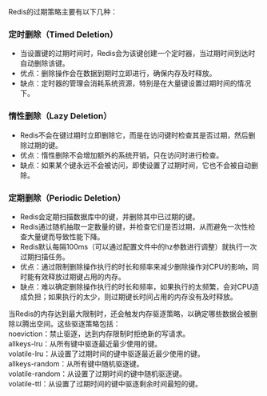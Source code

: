 Redis的过期策略主要有以下几种：
### **定时删除（Timed Deletion）**

- 当设置键的过期时间时，Redis会为该键创建一个定时器，当过期时间到达时自动删除该键。
- 优点：删除操作会在数据到期时立即进行，确保内存及时释放。
- 缺点：定时器的管理会消耗系统资源，特别是在大量键设置过期时间的情况下。
### **惰性删除（Lazy Deletion）**

- Redis不会在键过期时立即删除它，而是在访问键时检查其是否过期，然后删除过期的键。
- 优点：惰性删除不会增加额外的系统开销，只在访问时进行检查。
- 缺点：如果某个键永远不会被访问，即使设置了过期时间，它也不会被自动删除。
### **定期删除（Periodic Deletion）**

- Redis会定期扫描数据库中的键，并删除其中已过期的键。
- Redis通过随机抽取一定数量的键，并检查它们是否过期，从而避免一次性检查大量键而导致性能下降。
- Redis默认每隔100ms（可以通过配置文件中的hz参数进行调整）就执行一次过期扫描任务。
- 优点：通过限制删除操作执行的时长和频率来减少删除操作对CPU的影响，同时能有效释放过期键占用的内存。
- 缺点：难以确定删除操作执行的时长和频率，如果执行的太频繁，会对CPU造成负担；如果执行的太少，则过期键长时间占用的内存没有及时释放。

当Redis的内存达到最大限制时，还会触发内存驱逐策略，以确定哪些数据会被删除以腾出空间。这些驱逐策略包括：<br />noeviction：禁止驱逐，达到内存限制时拒绝新的写请求。<br />allkeys-lru：从所有键中驱逐最近最少使用的键。<br />volatile-lru：从设置了过期时间的键中驱逐最近最少使用的键。<br />allkeys-random：从所有键中随机驱逐键。<br />volatile-random：从设置了过期时间的键中随机驱逐键。<br />volatile-ttl：从设置了过期时间的键中驱逐剩余时间最短的键。
